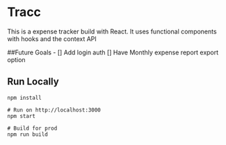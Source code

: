 # Tracc

This is a expense tracker build with React. It uses functional components with hooks and the context API

##Future Goals - 
[] Add login auth
[] Have Monthly expense report export option 

## Run Locally
```
npm install

# Run on http://localhost:3000
npm start

# Build for prod
npm run build
```

